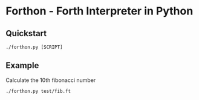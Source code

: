 # Forthon - Forth Interpreter in Python

## Quickstart
```
./forthon.py [SCRIPT]
```

## Example

Calculate the 10th fibonacci number

```
./forthon.py test/fib.ft
```
